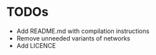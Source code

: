 # TODOs

- Add README.md with compilation instructions
- Remove unneeded variants of networks
- Add LICENCE
